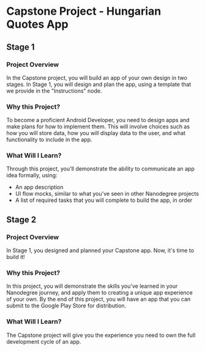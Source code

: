# Capstone Project - Hungarian Quotes App

## Stage 1

### Project Overview

In the Capstone project, you will build an app of your own design in two stages. In Stage 1, you will design and plan the app, using a template that we provide in the "Instructions" node.

### Why this Project?

To become a proficient Android Developer, you need to design apps and make plans for how to implement them. This will involve choices such as how you will store data, how you will display data to the user, and what functionality to include in the app.

### What Will I Learn?

Through this project, you'll demonstrate the ability to communicate an app idea formally, using:

- An app description
- UI flow mocks, similar to what you've seen in other Nanodegree projects
- A list of required tasks that you will complete to build the app, in order

## Stage 2

### Project Overview

In Stage 1, you designed and planned your Capstone app. Now, it's time to build it!

### Why this Project?

In this project, you will demonstrate the skills you've learned in your Nanodegree journey, and apply them to creating a unique app experience of your own. By the end of this project, you will have an app that you can submit to the Google Play Store for distribution.

### What Will I Learn?

The Capstone project will give you the experience you need to own the full development cycle of an app.
